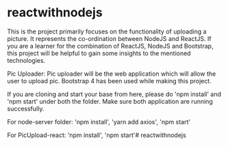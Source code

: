 # reactwithnodejs

This is the project primarily focuses on the functionality of uploading a picture. It represents the co-ordination between NodeJS and ReactJS. If you are a learner for the combination of ReactJS, NodeJS and Bootstrap, this project will be helpful to gain some insights to the mentioned technologies.

Pic Uploader: 
Pic uploader will be the web application which will allow the user to upload pic. Bootstrap 4 has been used while making this project.

If you are cloning and start your base from here, please do 'npm install' and 'npm start' under both the folder. Make sure both application are running successfully.

For node-server folder:
'npm install', 
'yarn add axios', 
'npm start'

For PicUpload-react: 
'npm install', 
'npm start'# reactwithnodejs
